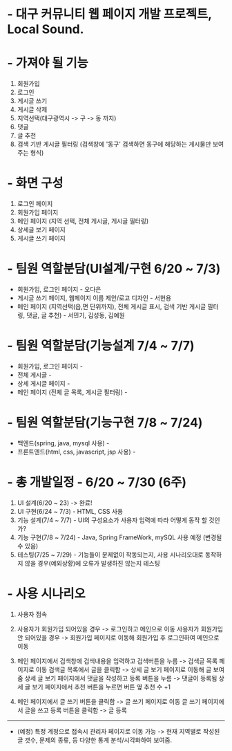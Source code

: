 # - 대구 커뮤니티 웹 페이지 개발 프로젝트, Local Sound.

# - 가져야 될 기능
1. 회원가입
2. 로그인
3. 게시글 쓰기
4. 게시글 삭제
5. 지역선택(대구광역시 -> 구 -> 동 까지)
6. 댓글
7. 글 추천
8. 검색 기반 게시글 필터링 (검색창에 '동구' 검색하면 동구에 해당하는 게시물만 보여주는 형식)

# - 화면 구성
1. 로그인 페이지
2. 회원가입 페이지
3. 메인 페이지 (지역 선택, 전체 게시글, 게시글 필터링)
4. 상세글 보기 페이지
6. 게시글 쓰기 페이지

# - 팀원 역할분담(UI설계/구현 6/20 ~ 7/3)
- 회원가입, 로그인 페이지 - 오다은
- 게시글 쓰기 페이지, 웹페이지 이름 제안/로고 디자인 - 서현용
- 메인 페이지 (지역선택(읍,면 단위까지), 전체 게시글 표시, 검색 기반 게시글 필터링, 댓글, 글 추천) - 서민기, 김성동, 김예원 

# - 팀원 역할분담(기능설계 7/4 ~ 7/7)
- 회원가입, 로그인 페이지 -  
- 전체 게시글 - 
- 상세 게시글 페이지 - 
- 메인 페이지 (전체 글 목록, 게시글 필터링) - 

# - 팀원 역할분담(기능구현 7/8 ~ 7/24)
- 백엔드(spring, java, mysql 사용) - 
- 프론트엔드(html, css, javascript, jsp 사용) - 

# - 총 개발일정 - 6/20 ~ 7/30 (6주)
1. UI 설계(6/20 ~ 23) -> 완료!
2. UI 구현(6/24 ~ 7/3) - HTML, CSS 사용
3. 기능 설계(7/4 ~ 7/7) - UI의 구성요소가 사용자 입력에 따라 어떻게 동작 할 것인가?
4. 기능 구현(7/8 ~ 7/24) - Java, Spring FrameWork, mySQL 사용 예정 (변경될 수 있음)
5. 테스팅(7/25 ~ 7/29) - 기능들이 문제없이 작동되는지, 사용 시나리오대로 동작하지 않을 경우(예외상황)에 오류가 발생하진 않는지 테스팅 

# - 사용 시나리오
1. 사용자 접속

2. 사용자가 회원가입 되어있을 경우 -> 로그인하고 메인으로 이동
사용자가 회원가입 안 되어있을 경우 -> 회원가입 페이지로 이동해 회원가입 후 로그인하여 메인으로 이동

3. 메인 페이지에서 검색창에 검색내용을 입력하고 검색버튼을 누름 -> 검색글 목록 페이지로 이동
검색글 목록에서 글을 클릭함 -> 상세 글 보기 페이지로 이동해 글 보여줌
상세 글 보기 페이지에서 댓글을 작성하고 등록 버튼을 누름 -> 댓글이 등록됨
상세 글 보기 페이지에서 추천 버튼을 누르면 버튼 옆 추천 수 +1

4. 메인 페이지에서 글 쓰기 버튼을 클릭함 -> 글 쓰기 페이지로 이동
글 쓰기 페이지에서 글을 쓰고 등록 버튼을 클릭함 -> 글 등록
---------------------------------------------------------------------------------------------------------------------------------------------
 - (예정) 특정 계정으로 접속시 관리자 페이지로 이동 가능 -> 현재 지역별로 작성된 글 갯수, 문제의 종류, 등 다양한 통계 분석/시각화하여 보여줌.

